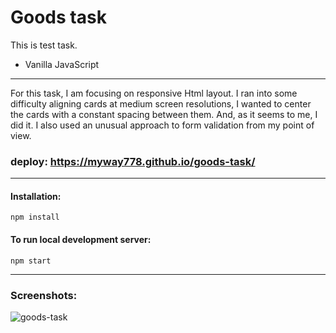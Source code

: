 # Goods task
This is test task.

* Vanilla JavaScript
---

For this task, I am focusing on responsive Html layout. I ran into some difficulty aligning cards at medium screen resolutions, I wanted to center the cards with a constant spacing between them. And, as it seems to me, I did it. I also used
an unusual approach to form validation from my point of view.

### deploy: https://myway778.github.io/goods-task/

---  
#### Installation: 
```shell
npm install
```
#### To run local development server:
```shell
npm start
```
---
### Screenshots:
![goods-task](https://user-images.githubusercontent.com/62506380/131007030-deb1a2da-22c5-42d6-b994-e7591c0c521e.png)
